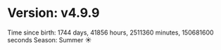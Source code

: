 # Version: v4.9.9
Time since birth: 1744 days, 41856 hours, 2511360 minutes, 150681600 seconds
Season: Summer ☀️
